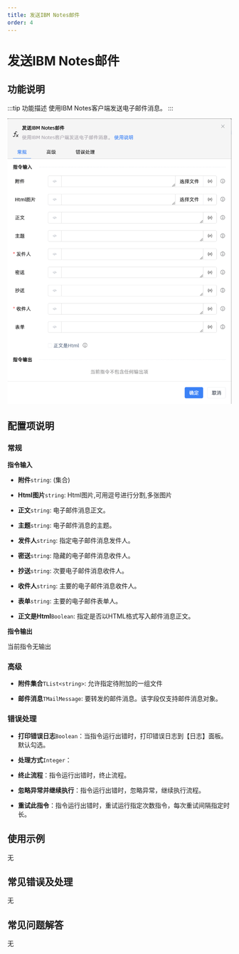 ```yaml
---
title: 发送IBM Notes邮件
order: 4
---
```


# 发送IBM Notes邮件

## 功能说明

:::tip 功能描述
使用IBM Notes客户端发送电子邮件消息。
:::

![发送IBM Notes邮件](../../../../assets/发送IBM%20Notes邮件_command.png)

## 配置项说明

### 常规

**指令输入**

- **附件**`string`: (集合)

- **Html图片**`string`: Html图片,可用逗号进行分割,多张图片

- **正文**`string`: 电子邮件消息正文。

- **主题**`string`: 电子邮件消息的主题。

- **发件人**`string`: 指定电子邮件消息发件人。

- **密送**`string`: 隐藏的电子邮件消息收件人。

- **抄送**`string`: 次要电子邮件消息收件人。

- **收件人**`string`: 主要的电子邮件消息收件人。

- **表单**`string`: 主要的电子邮件表单人。

- **正文是Html**`Boolean`: 指定是否以HTML格式写入邮件消息正文。


**指令输出**

当前指令无输出

### 高级

- **附件集合**`TList<string>`: 允许指定待附加的一组文件

- **邮件消息**`TMailMessage`: 要转发的邮件消息。该字段仅支持邮件消息对象。

### 错误处理

- **打印错误日志**`Boolean`：当指令运行出错时，打印错误日志到【日志】面板。默认勾选。

- **处理方式**`Integer`：

 - **终止流程**：指令运行出错时，终止流程。

 - **忽略异常并继续执行**：指令运行出错时，忽略异常，继续执行流程。

 - **重试此指令**：指令运行出错时，重试运行指定次数指令，每次重试间隔指定时长。

## 使用示例
无

## 常见错误及处理

无

## 常见问题解答

无

